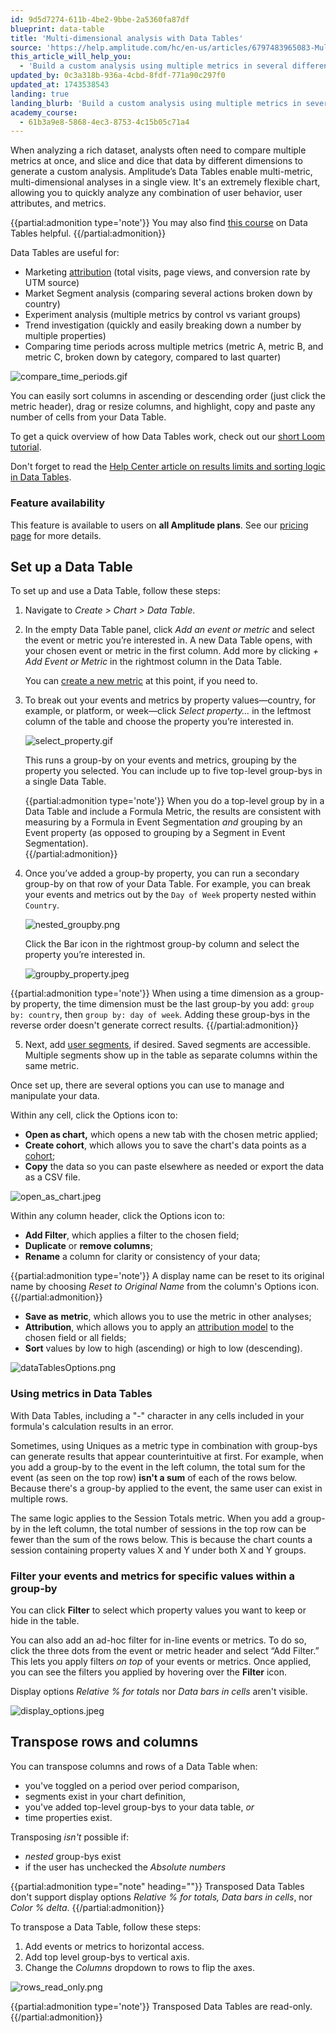 ```yaml
---
id: 9d5d7274-611b-4be2-9bbe-2a5360fa87df
blueprint: data-table
title: 'Multi-dimensional analysis with Data Tables'
source: 'https://help.amplitude.com/hc/en-us/articles/6797483965083-Multi-dimensional-analysis-with-Data-Tables'
this_article_will_help_you:
  - 'Build a custom analysis using multiple metrics in several different dimensions'
updated_by: 0c3a318b-936a-4cbd-8fdf-771a90c297f0
updated_at: 1743538543
landing: true
landing_blurb: 'Build a custom analysis using multiple metrics in several different dimensions'
academy_course:
  - 61b3a9e8-5868-4ec3-8753-4c15b05c71a4
---
```

When analyzing a rich dataset, analysts often need to compare multiple metrics at once, and slice and dice that data by different dimensions to generate a custom analysis. Amplitude’s Data Tables enable multi-metric, multi-dimensional analyses in a single view. It's an extremely flexible chart, allowing you to quickly analyze any combination of user behavior, user attributes, and metrics. 

{{partial:admonition type='note'}}
You may also find [this course](https://academy.amplitude.com/analyze-multiple-metrics-at-once-with-data-tables) on Data Tables helpful.
{{/partial:admonition}}

Data Tables are useful for:

* Marketing [attribution](/docs/analytics/charts/data-tables/data-tables-attribute-credit) (total visits, page views, and conversion rate by UTM source)
* Market Segment analysis (comparing several actions broken down by country)
* Experiment analysis (multiple metrics by control vs variant groups)
* Trend investigation (quickly and easily breaking down a number by multiple properties)
* Comparing time periods across multiple metrics (metric A, metric B, and metric C, broken down by category, compared to last quarter)

![compare_time_periods.gif](/docs/output/img/data-tables/compare-time-periods-gif.gif)

You can easily sort columns in ascending or descending order (just click the metric header), drag or resize columns, and highlight, copy and paste any number of cells from your Data Table.

To get a quick overview of how Data Tables work, check out our [short Loom tutorial](https://www.loom.com/share/c6467e0667334368a51acab1bff77cd5?t=13).

Don't forget to read the [Help Center article on results limits and sorting logic in Data Tables](/docs/analytics/charts/data-tables/data-tables-results-and-sorting-logic).

### Feature availability

This feature is available to users on **all Amplitude plans**. See our [pricing page](https://amplitude.com/pricing) for more details.

## Set up a Data Table

To set up and use a Data Table, follow these steps:

1. Navigate to *Create > Chart > Data Table*.
2. In the empty Data Table panel, click *Add an event or metric* and select the event or metric you’re interested in. A new Data Table opens, with your chosen event or metric in the first column. Add more by clicking *+ Add Event or Metric* in the rightmost column in the Data Table.  
  
    You can [create a new metric](/docs/analytics/charts/data-tables/data-tables-create-metric) at this point, if you need to.

3. To break out your events and metrics by property values—country, for example, or platform, or week—click *Select property…* in the leftmost column of the table and choose the property you’re interested in.

    ![select_property.gif](/docs/output/img/data-tables/select-property-gif.gif)  
      
    This runs a group-by on your events and metrics, grouping by the property you selected. You can include up to five top-level group-bys in a single Data Table.

    {{partial:admonition type='note'}}
    When you do a top-level group by in a Data Table and include a Formula Metric, the results are consistent with measuring by a Formula in Event Segmentation *and* grouping by an Event property (as opposed to grouping by a Segment in Event Segmentation).  
    {{/partial:admonition}}

4. Once you’ve added a group-by property, you can run a secondary group-by on that row of your Data Table. For example, you can break your events and metrics out by the `Day of Week` property nested within `Country`.  
  
    ![nested_groupby.png](/docs/output/img/data-tables/nested-groupby-png.png)  
      
    Click the Bar icon in the rightmost group-by column and select the property you’re interested in.  
  
    ![groupby_property.jpeg](/docs/output/img/data-tables/groupby-property-jpeg.jpeg)

{{partial:admonition type='note'}}
When using a time dimension as a group-by property, the time dimension must be the last group-by you add: `group by: country`, then `group by: day of week`. Adding these group-bys in the reverse order doesn't generate correct results.
{{/partial:admonition}}

5. Next, add [user segments](/docs/analytics/charts/build-charts-add-user-segments), if desired. Saved segments are accessible. Multiple segments show up in the table as separate columns within the same metric.

Once set up, there are several options you can use to manage and manipulate your data.

Within any cell, click the Options icon to: 

* **Open as chart,** which opens a new tab with the chosen metric applied;
* **Create cohort**, which allows you to save the chart's data points as a [cohort](/docs/analytics/behavioral-cohorts);
* **Copy** the data so you can paste elsewhere as needed or export the data as a CSV file.

![open_as_chart.jpeg](/docs/output/img/data-tables/open-as-chart-jpeg.jpeg)

Within any column header, click the Options icon to:

* **Add Filter**, which applies a filter to the chosen field;
* **Duplicate** or **remove columns**;
* **Rename** a column for clarity or consistency of your data;

{{partial:admonition type='note'}}
 A display name can be reset to its original name by choosing *Reset to Original Name* from the column's Options icon.
{{/partial:admonition}}

* **Save as** **metric**, which allows you to use the metric in other analyses;
* **Attribution**, which allows you to apply an [attribution model](/docs/analytics/charts/data-tables/data-tables-attribute-credit) to the chosen field or all fields;
* **Sort** values by low to high (ascending) or high to low (descending).

![dataTablesOptions.png](/docs/output/img/data-tables/datatablesoptions-png.png)

### Using metrics in Data Tables

With Data Tables, including a "-" character in any cells included in your formula's calculation results in an error.

Sometimes, using Uniques as a metric type in combination with group-bys can generate results that appear counterintuitive at first. For example, when you add a group-by to the event in the left column, the total sum for the event (as seen on the top row) **isn't a sum** of each of the rows below. Because there's a group-by applied to the event, the same user can exist in multiple rows.

The same logic applies to the Session Totals metric. When you add a group-by in the left column, the total number of sessions in the top row can be fewer than the sum of the rows below. This is because the chart counts a session containing property values X and Y under both X and Y groups.

### Filter your events and metrics for specific values within a group-by

You can click **Filter** to select which property values you want to keep or hide in the table.

You can also add an ad-hoc filter for in-line events or metrics. To do so, click the three dots from the event or metric header and select “Add Filter.” This lets you apply filters *on top* of your events or metrics. Once applied, you can see the filters you applied by hovering over the **Filter** icon.
  
Display options *Relative % for totals* nor *Data bars in cells* aren't visible.

![display_options.jpeg](/docs/output/img/data-tables/display-options-jpeg.jpeg)

## Transpose rows and columns

You can transpose columns and rows of a Data Table when:

* you've toggled on a period over period comparison,
* segments exist in your chart definition,
* you've added top-level group-bys to your data table, *or*
* time properties exist.

Transposing *isn't* possible if:

* *nested* group-bys exist
* if the user has unchecked the *Absolute numbers*

{{partial:admonition type="note" heading=""}}
Transposed Data Tables don't support display options *Relative % for totals,* *Data bars in cells*, nor *Color % delta*.
{{/partial:admonition}}

To transpose a Data Table, follow these steps:

1. Add events or metrics to horizontal access.
2. Add top level group-bys to vertical axis.
3. Change the *Columns* dropdown to rows to flip the axes.

![rows_read_only.png](/docs/output/img/data-tables/rows-read-only-png.png)

{{partial:admonition type='note'}}
Transposed Data Tables are read-only.
{{/partial:admonition}}